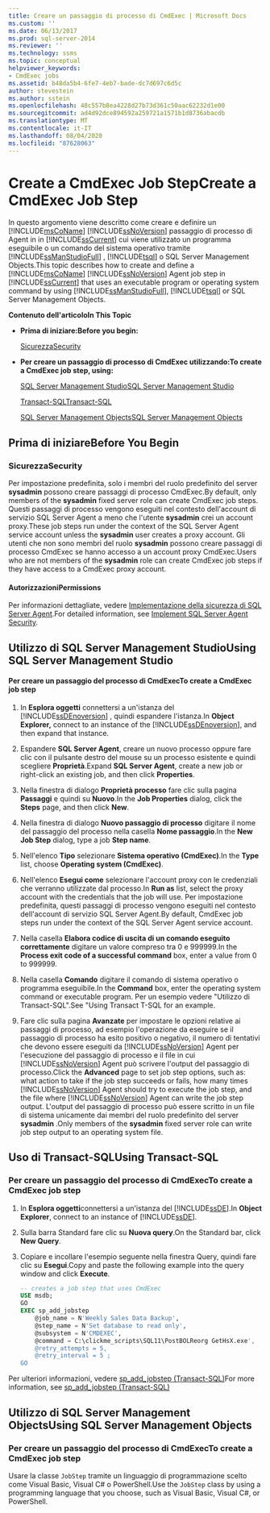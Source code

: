 ```yaml
---
title: Creare un passaggio di processo di CmdExec | Microsoft Docs
ms.custom: ''
ms.date: 06/13/2017
ms.prod: sql-server-2014
ms.reviewer: ''
ms.technology: ssms
ms.topic: conceptual
helpviewer_keywords:
- CmdExec jobs
ms.assetid: b48da5b4-6fe7-4eb7-bade-dc7d697c6d5c
author: stevestein
ms.author: sstein
ms.openlocfilehash: 48c557b8ea4228d27b73d361c50aac62232d1e00
ms.sourcegitcommit: ad4d92dce894592a259721a1571b1d8736abacdb
ms.translationtype: MT
ms.contentlocale: it-IT
ms.lasthandoff: 08/04/2020
ms.locfileid: "87628063"
---
```

# <a name="create-a-cmdexec-job-step"></a><span data-ttu-id="6d4b9-102">Create a CmdExec Job Step</span><span class="sxs-lookup"><span data-stu-id="6d4b9-102">Create a CmdExec Job Step</span></span>
  <span data-ttu-id="6d4b9-103">In questo argomento viene descritto come creare e definire un [!INCLUDE[msCoName](../../includes/msconame-md.md)] [!INCLUDE[ssNoVersion](../../includes/ssnoversion-md.md)] passaggio di processo di Agent in in [!INCLUDE[ssCurrent](../../includes/sscurrent-md.md)] cui viene utilizzato un programma eseguibile o un comando del sistema operativo tramite [!INCLUDE[ssManStudioFull](../../includes/ssmanstudiofull-md.md)] , [!INCLUDE[tsql](../../includes/tsql-md.md)] o SQL Server Management Objects.</span><span class="sxs-lookup"><span data-stu-id="6d4b9-103">This topic describes how to create and define a [!INCLUDE[msCoName](../../includes/msconame-md.md)] [!INCLUDE[ssNoVersion](../../includes/ssnoversion-md.md)] Agent job step in [!INCLUDE[ssCurrent](../../includes/sscurrent-md.md)] that uses an executable program or operating system command by using [!INCLUDE[ssManStudioFull](../../includes/ssmanstudiofull-md.md)], [!INCLUDE[tsql](../../includes/tsql-md.md)] or SQL Server Management Objects.</span></span>  
  
 <span data-ttu-id="6d4b9-104">**Contenuto dell'articolo**</span><span class="sxs-lookup"><span data-stu-id="6d4b9-104">**In This Topic**</span></span>  
  
-   <span data-ttu-id="6d4b9-105">**Prima di iniziare:**</span><span class="sxs-lookup"><span data-stu-id="6d4b9-105">**Before you begin:**</span></span>  
  
     [<span data-ttu-id="6d4b9-106">Sicurezza</span><span class="sxs-lookup"><span data-stu-id="6d4b9-106">Security</span></span>](#Security)  
  
-   <span data-ttu-id="6d4b9-107">**Per creare un passaggio di processo di CmdExec utilizzando:**</span><span class="sxs-lookup"><span data-stu-id="6d4b9-107">**To create a CmdExec job step, using:**</span></span>  
  
     [<span data-ttu-id="6d4b9-108">SQL Server Management Studio</span><span class="sxs-lookup"><span data-stu-id="6d4b9-108">SQL Server Management Studio</span></span>](#SSMS)  
  
     [<span data-ttu-id="6d4b9-109">Transact-SQL</span><span class="sxs-lookup"><span data-stu-id="6d4b9-109">Transact-SQL</span></span>](#TSQL)  
  
     [<span data-ttu-id="6d4b9-110">SQL Server Management Objects</span><span class="sxs-lookup"><span data-stu-id="6d4b9-110">SQL Server Management Objects</span></span>](#SMO)  
  
##  <a name="before-you-begin"></a><a name="BeforeYouBegin"></a> <span data-ttu-id="6d4b9-111">Prima di iniziare</span><span class="sxs-lookup"><span data-stu-id="6d4b9-111">Before You Begin</span></span>  
  
###  <a name="security"></a><a name="Security"></a> <span data-ttu-id="6d4b9-112">Sicurezza</span><span class="sxs-lookup"><span data-stu-id="6d4b9-112">Security</span></span>  
 <span data-ttu-id="6d4b9-113">Per impostazione predefinita, solo i membri del ruolo predefinito del server **sysadmin** possono creare passaggi di processo CmdExec.</span><span class="sxs-lookup"><span data-stu-id="6d4b9-113">By default, only members of the **sysadmin** fixed server role can create CmdExec job steps.</span></span> <span data-ttu-id="6d4b9-114">Questi passaggi di processo vengono eseguiti nel contesto dell'account di servizio SQL Server Agent a meno che l'utente **sysadmin** crei un account proxy.</span><span class="sxs-lookup"><span data-stu-id="6d4b9-114">These job steps run under the context of the SQL Server Agent service account unless the **sysadmin** user creates a proxy account.</span></span> <span data-ttu-id="6d4b9-115">Gli utenti che non sono membri del ruolo **sysadmin** possono creare passaggi di processo CmdExec se hanno accesso a un account proxy CmdExec.</span><span class="sxs-lookup"><span data-stu-id="6d4b9-115">Users who are not members of the **sysadmin** role can create CmdExec job steps if they have access to a CmdExec proxy account.</span></span>  
  
####  <a name="permissions"></a><a name="Permissions"></a> <span data-ttu-id="6d4b9-116">Autorizzazioni</span><span class="sxs-lookup"><span data-stu-id="6d4b9-116">Permissions</span></span>  
 <span data-ttu-id="6d4b9-117">Per informazioni dettagliate, vedere [Implementazione della sicurezza di SQL Server Agent](implement-sql-server-agent-security.md).</span><span class="sxs-lookup"><span data-stu-id="6d4b9-117">For detailed information, see [Implement SQL Server Agent Security](implement-sql-server-agent-security.md).</span></span>  
  
##  <a name="using-sql-server-management-studio"></a><a name="SSMS"></a> <span data-ttu-id="6d4b9-118">Utilizzo di SQL Server Management Studio</span><span class="sxs-lookup"><span data-stu-id="6d4b9-118">Using SQL Server Management Studio</span></span>  
  
#### <a name="to-create-a-cmdexec-job-step"></a><span data-ttu-id="6d4b9-119">Per creare un passaggio del processo di CmdExec</span><span class="sxs-lookup"><span data-stu-id="6d4b9-119">To create a CmdExec job step</span></span>  
  
1.  <span data-ttu-id="6d4b9-120">In **Esplora oggetti** connettersi a un'istanza del [!INCLUDE[ssDEnoversion](../../includes/ssdenoversion-md.md)] , quindi espandere l'istanza.</span><span class="sxs-lookup"><span data-stu-id="6d4b9-120">In **Object Explorer,** connect to an instance of the [!INCLUDE[ssDEnoversion](../../includes/ssdenoversion-md.md)], and then expand that instance.</span></span>  
  
2.  <span data-ttu-id="6d4b9-121">Espandere **SQL Server Agent**, creare un nuovo processo oppure fare clic con il pulsante destro del mouse su un processo esistente e quindi scegliere **Proprietà**.</span><span class="sxs-lookup"><span data-stu-id="6d4b9-121">Expand **SQL Server Agent**, create a new job or right-click an existing job, and then click **Properties**.</span></span>  
  
3.  <span data-ttu-id="6d4b9-122">Nella finestra di dialogo **Proprietà processo** fare clic sulla pagina **Passaggi** e quindi su **Nuovo**.</span><span class="sxs-lookup"><span data-stu-id="6d4b9-122">In the **Job Properties** dialog, click the **Steps** page, and then click **New**.</span></span>  
  
4.  <span data-ttu-id="6d4b9-123">Nella finestra di dialogo **Nuovo passaggio di processo** digitare il nome del passaggio del processo nella casella **Nome passaggio**.</span><span class="sxs-lookup"><span data-stu-id="6d4b9-123">In the **New Job Step** dialog, type a job **Step name**.</span></span>  
  
5.  <span data-ttu-id="6d4b9-124">Nell'elenco **Tipo** selezionare **Sistema operativo (CmdExec)**.</span><span class="sxs-lookup"><span data-stu-id="6d4b9-124">In the **Type** list, choose **Operating system (CmdExec)**.</span></span>  
  
6.  <span data-ttu-id="6d4b9-125">Nell'elenco **Esegui come** selezionare l'account proxy con le credenziali che verranno utilizzate dal processo.</span><span class="sxs-lookup"><span data-stu-id="6d4b9-125">In **Run as** list, select the proxy account with the credentials that the job will use.</span></span> <span data-ttu-id="6d4b9-126">Per impostazione predefinita, questi passaggi di processo vengono eseguiti nel contesto dell'account di servizio SQL Server Agent.</span><span class="sxs-lookup"><span data-stu-id="6d4b9-126">By default, CmdExec job steps run under the context of the SQL Server Agent service account.</span></span>  
  
7.  <span data-ttu-id="6d4b9-127">Nella casella **Elabora codice di uscita di un comando eseguito correttamente** digitare un valore compreso tra 0 e 999999.</span><span class="sxs-lookup"><span data-stu-id="6d4b9-127">In the **Process exit code of a successful command** box, enter a value from 0 to 999999.</span></span>  
  
8.  <span data-ttu-id="6d4b9-128">Nella casella **Comando** digitare il comando di sistema operativo o programma eseguibile.</span><span class="sxs-lookup"><span data-stu-id="6d4b9-128">In the **Command** box, enter the operating system command or executable program.</span></span> <span data-ttu-id="6d4b9-129">Per un esempio vedere "Utilizzo di Transact-SQL".</span><span class="sxs-lookup"><span data-stu-id="6d4b9-129">See "Using Transact T-SQL for an example.</span></span>  
  
9. <span data-ttu-id="6d4b9-130">Fare clic sulla pagina **Avanzate** per impostare le opzioni relative ai passaggi di processo, ad esempio l'operazione da eseguire se il passaggio di processo ha esito positivo o negativo, il numero di tentativi che devono essere eseguiti da [!INCLUDE[ssNoVersion](../../includes/ssnoversion-md.md)] Agent per l'esecuzione del passaggio di processo e il file in cui [!INCLUDE[ssNoVersion](../../includes/ssnoversion-md.md)] Agent può scrivere l'output del passaggio di processo.</span><span class="sxs-lookup"><span data-stu-id="6d4b9-130">Click the **Advanced** page to set job step options, such as: what action to take if the job step succeeds or fails, how many times [!INCLUDE[ssNoVersion](../../includes/ssnoversion-md.md)] Agent should try to execute the job step, and the file where [!INCLUDE[ssNoVersion](../../includes/ssnoversion-md.md)] Agent can write the job step output.</span></span> <span data-ttu-id="6d4b9-131">L'output del passaggio di processo può essere scritto in un file di sistema unicamente dai membri del ruolo predefinito del server **sysadmin** .</span><span class="sxs-lookup"><span data-stu-id="6d4b9-131">Only members of the **sysadmin** fixed server role can write job step output to an operating system file.</span></span>  
  
##  <a name="using-transact-sql"></a><a name="TSQL"></a> <span data-ttu-id="6d4b9-132">Uso di Transact-SQL</span><span class="sxs-lookup"><span data-stu-id="6d4b9-132">Using Transact-SQL</span></span>  
  
### <a name="to-create-a-cmdexec-job-step"></a><span data-ttu-id="6d4b9-133">Per creare un passaggio del processo di CmdExec</span><span class="sxs-lookup"><span data-stu-id="6d4b9-133">To create a CmdExec job step</span></span>  
  
1.  <span data-ttu-id="6d4b9-134">In **Esplora oggetti**connettersi a un'istanza del [!INCLUDE[ssDE](../../includes/ssde-md.md)].</span><span class="sxs-lookup"><span data-stu-id="6d4b9-134">In **Object Explorer**, connect to an instance of [!INCLUDE[ssDE](../../includes/ssde-md.md)].</span></span>  
  
2.  <span data-ttu-id="6d4b9-135">Sulla barra Standard fare clic su **Nuova query**.</span><span class="sxs-lookup"><span data-stu-id="6d4b9-135">On the Standard bar, click **New Query**.</span></span>  
  
3.  <span data-ttu-id="6d4b9-136">Copiare e incollare l'esempio seguente nella finestra Query, quindi fare clic su **Esegui**.</span><span class="sxs-lookup"><span data-stu-id="6d4b9-136">Copy and paste the following example into the query window and click **Execute**.</span></span>  
  
    ```sql
    -- creates a job step that uses CmdExec  
    USE msdb;  
    GO  
    EXEC sp_add_jobstep  
        @job_name = N'Weekly Sales Data Backup',  
        @step_name = N'Set database to read only',  
        @subsystem = N'CMDEXEC',  
        @command = C:\clickme_scripts\SQL11\PostBOLReorg GetHsX.exe',   
        @retry_attempts = 5,  
        @retry_interval = 5 ;  
    GO  
    ```  
  
 <span data-ttu-id="6d4b9-137">Per ulteriori informazioni, vedere [sp_add_jobstep &#40;Transact-SQL&#41;](/sql/relational-databases/system-stored-procedures/sp-add-jobstep-transact-sql)</span><span class="sxs-lookup"><span data-stu-id="6d4b9-137">For more information, see [sp_add_jobstep &#40;Transact-SQL&#41;](/sql/relational-databases/system-stored-procedures/sp-add-jobstep-transact-sql)</span></span>  
  
##  <a name="using-sql-server-management-objects"></a><a name="SMO"></a><span data-ttu-id="6d4b9-138">Utilizzo di SQL Server Management Objects</span><span class="sxs-lookup"><span data-stu-id="6d4b9-138">Using SQL Server Management Objects</span></span>  

### <a name="to-create-a-cmdexec-job-step"></a><span data-ttu-id="6d4b9-139">Per creare un passaggio del processo di CmdExec</span><span class="sxs-lookup"><span data-stu-id="6d4b9-139">To create a CmdExec job step</span></span>
  
 <span data-ttu-id="6d4b9-140">Usare la classe `JobStep` tramite un linguaggio di programmazione scelto come Visual Basic, Visual C# o PowerShell.</span><span class="sxs-lookup"><span data-stu-id="6d4b9-140">Use the `JobStep` class by using a programming language that you choose, such as Visual Basic, Visual C#, or PowerShell.</span></span>  
